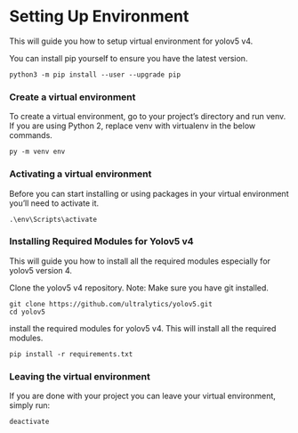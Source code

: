<h1>  Setting Up Environment </h1>

This will guide you how to setup virtual environment for yolov5 v4.


You can install pip yourself to ensure you have the latest version.

```
python3 -m pip install --user --upgrade pip
```

<h3> Create a virtual environment </h3>

To create a virtual environment, go to your project’s directory and run venv. If you are using Python 2, replace venv with virtualenv in the below commands.

```
py -m venv env
```

<h3> Activating a virtual environment </h3>

Before you can start installing or using packages in your virtual environment you’ll need to activate it.

```
.\env\Scripts\activate
```


<h3> Installing Required Modules for Yolov5 v4 </h3>
This will guide you how to install all the required modules especially for yolov5 version 4.

Clone the yolov5 v4 repository.
Note: Make sure you have git installed.

```
git clone https://github.com/ultralytics/yolov5.git
cd yolov5
```

install the required modules for yolov5 v4. This will install all the required modules.

```
pip install -r requirements.txt
```


<h3> Leaving the virtual environment </h3>

If you are done with your project you can leave your virtual environment, simply run:

```
deactivate
```
